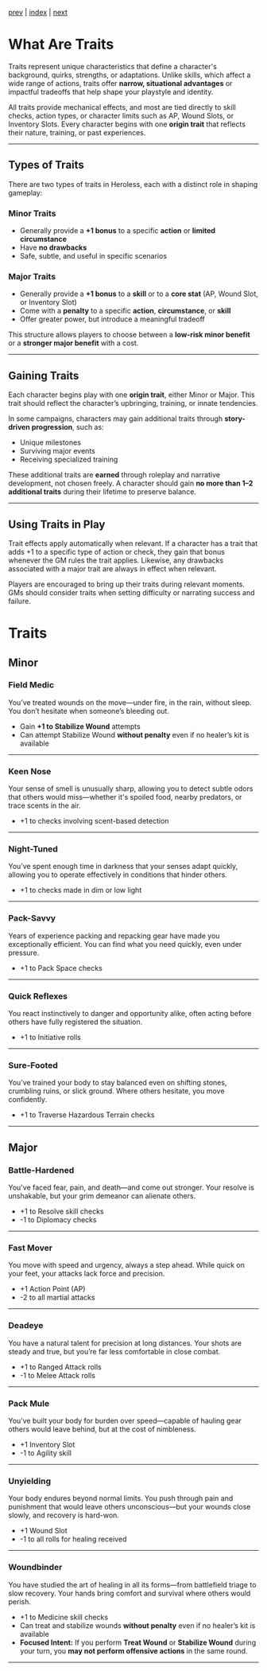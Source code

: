 [prev](02_character-creation.md) | [index](00_index.md) | [next](04_skills.md)
# What Are Traits
Traits represent unique characteristics that define a character's background, quirks, strengths, or adaptations. Unlike skills, which affect a wide range of actions, traits offer **narrow, situational advantages** or impactful tradeoffs that help shape your playstyle and identity.

All traits provide mechanical effects, and most are tied directly to skill checks, action types, or character limits such as AP, Wound Slots, or Inventory Slots. Every character begins with one **origin trait** that reflects their nature, training, or past experiences.

---
## Types of Traits

There are two types of traits in Heroless, each with a distinct role in shaping gameplay:

### Minor Traits

- Generally provide a **+1 bonus** to a specific **action** or **limited circumstance**
- Have **no drawbacks**
- Safe, subtle, and useful in specific scenarios

### Major Traits

- Generally provide a **+1 bonus** to a **skill** or to a **core stat** (AP, Wound Slot, or Inventory Slot)
- Come with a **penalty** to a specific **action**, **circumstance**, or **skill**
- Offer greater power, but introduce a meaningful tradeoff

This structure allows players to choose between a **low-risk minor benefit** or a **stronger major benefit** with a cost.

---
## Gaining Traits

Each character begins play with one **origin trait**, either Minor or Major. This trait should reflect the character’s upbringing, training, or innate tendencies.

In some campaigns, characters may gain additional traits through **story-driven progression**, such as:

- Unique milestones
- Surviving major events
- Receiving specialized training

These additional traits are **earned** through roleplay and narrative development, not chosen freely. A character should gain **no more than 1–2 additional traits** during their lifetime to preserve balance.

---
## Using Traits in Play

Trait effects apply automatically when relevant. If a character has a trait that adds +1 to a specific type of action or check, they gain that bonus whenever the GM rules the trait applies. Likewise, any drawbacks associated with a major trait are always in effect when relevant.

Players are encouraged to bring up their traits during relevant moments. GMs should consider traits when setting difficulty or narrating success and failure.

# Traits

## Minor

### Field Medic
You’ve treated wounds on the move—under fire, in the rain, without sleep. You don’t hesitate when someone’s bleeding out.

- Gain **+1 to Stabilize Wound** attempts  
- Can attempt Stabilize Wound **without penalty** even if no healer’s kit is available

---
### Keen Nose
Your sense of smell is unusually sharp, allowing you to detect subtle odors that others would miss—whether it's spoiled food, nearby predators, or trace scents in the air.

- +1 to checks involving scent-based detection

---
### Night-Tuned
You’ve spent enough time in darkness that your senses adapt quickly, allowing you to operate effectively in conditions that hinder others.

- +1 to checks made in dim or low light

---
### Pack-Savvy
Years of experience packing and repacking gear have made you exceptionally efficient. You can find what you need quickly, even under pressure.

- +1 to Pack Space checks

---
### Quick Reflexes
You react instinctively to danger and opportunity alike, often acting before others have fully registered the situation.

- +1 to Initiative rolls

---
### Sure-Footed
You’ve trained your body to stay balanced even on shifting stones, crumbling ruins, or slick ground. Where others hesitate, you move confidently.

- +1 to Traverse Hazardous Terrain checks

---
## Major

### Battle-Hardened
You've faced fear, pain, and death—and come out stronger. Your resolve is unshakable, but your grim demeanor can alienate others.

- +1 to Resolve skill checks
- -1 to Diplomacy checks

---
### Fast Mover
You move with speed and urgency, always a step ahead. While quick on your feet, your attacks lack force and precision.

- +1 Action Point (AP)
- -2 to all martial attacks

---
### Deadeye
You have a natural talent for precision at long distances. Your shots are steady and true, but you’re far less comfortable in close combat.

- +1 to Ranged Attack rolls
- -1 to Melee Attack rolls

---
### Pack Mule
You’ve built your body for burden over speed—capable of hauling gear others would leave behind, but at the cost of nimbleness.

- +1 Inventory Slot
- -1 to Agility skill

---
### Unyielding
Your body endures beyond normal limits. You push through pain and punishment that would leave others unconscious—but your wounds close slowly, and recovery is hard-won.

- +1 Wound Slot
- -1 to all rolls for healing received

---
### Woundbinder
You have studied the art of healing in all its forms—from battlefield triage to slow recovery. Your hands bring comfort and survival where others would perish.

- +1 to Medicine skill checks
- Can treat and stabilize wounds **without penalty** even if no healer’s kit is available
- **Focused Intent:**  If you perform **Treat Wound** or **Stabilize Wound** during your turn, you **may not perform offensive actions** in the same round.

---